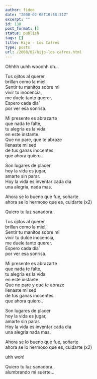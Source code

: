 ```yaml
---
author: fideo
date: "2008-02-08T10:58:31Z"
excerpt: ""
id: 138
post_format: []
status: publish
tags: []
title: Hijo - Los Cafres
type: posts
url: /2008/02/hijo-los-cafres.html
---
```

Ohhhh uuhh wooohh oh…

Tus ojitos al querer  
brillan como la miel.  
Sentir tu manitos sobre mi  
vivir tu inocencia,  
me duele tanto querer.  
Espero cada dia`  
por ver esa sonrisa.

Mi presente es abrazarte  
que nada te falte,  
tu alegria es la vida  
en este instante.  
Que no pare, que te abraze  
llenaste mi sed  
de tus ganas inocentes  
que ahora quiero..

Son lugares de placer  
hoy la vida es jugar,  
amarte sin parar.  
Hoy la vida es inventar cada dia  
una alegria, nada mas.

Ahora se lo bueno que fue, soñarte  
ahora se lo hermoso que es, cuidarte (x2)

Quiero tu luz sanadora..

Tus ojitos al querer  
brillan como la miel,  
Sentir tu manitos sobre mi  
vivir tu dulce inocencia,  
me duele tanto querer.  
Espero cada dia`  
por ver esa sonrisa.

Mi presente es abrazarte  
que nada te falte,  
tu alegria es la vida  
en este instante.  
Que no pare y que te abraze  
llenaste mi sed  
de tus ganas inocentes  
que ahora quiero..

Son lugares de placer  
hoy la vida es jugar,  
amarte sin parar.  
Hoy la vida es inventar cada dia  
una alegria nada mas.

Ahora se lo bueno que fue, soñarte  
ahora se lo hermoso que es, cuidarte (x2)

uhh woh!

Quiero tu luz sanadora..  
alumbrando mi suerte…
